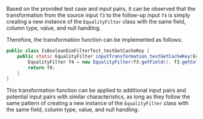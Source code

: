 Based on the provided test case and input pairs, it can be observed that the transformation from the source input `f3` to the follow-up input `f4` is simply creating a new instance of the `EqualityFilter` class with the same field, column type, value, and null handling.

Therefore, the transformation function can be implemented as follows:

```java
public class IsBooleanDimFilterTest_testGetCacheKey {
    public static EqualityFilter inputTransformation_testGetCacheKey(EqualityFilter f3)  {
        EqualityFilter f4 = new EqualityFilter(f3.getField(), f3.getColumnType(), f3.getValue(), f3.getNullHandling());
        return f4;
    }
}
```

This transformation function can be applied to additional input pairs and potential input pairs with similar characteristics, as long as they follow the same pattern of creating a new instance of the `EqualityFilter` class with the same field, column type, value, and null handling.